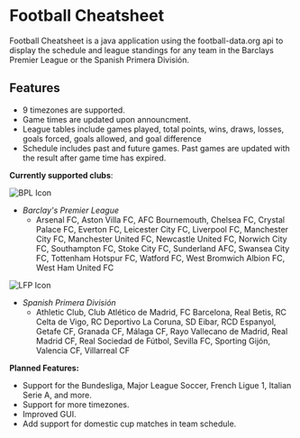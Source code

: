 Football Cheatsheet
==============

Football Cheatsheet is a java application using the football-data.org api to display the schedule and league standings for any team in the Barclays Premier League or the Spanish Primera División.


Features
--------------
- 9 timezones are supported.
- Game times are updated upon announcment.
- League tables include games played, total points, wins, draws, losses, goals forced, goals allowed, and goal difference
- Schedule includes past and future games.  Past games are updated with the result after game time has expired.


**Currently supported clubs**:

![BPL Icon](http://i.imgur.com/k0lssqx.png)
- *Barclay's Premier League*
  - Arsenal FC, Aston Villa FC, AFC Bournemouth, Chelsea FC, Crystal Palace FC, Everton FC, Leicester City FC, Liverpool FC,
  Manchester City FC, Manchester United FC, Newcastle United FC, Norwich City FC, Southampton FC, Stoke City FC, Sunderland AFC, Swansea City FC,
  Tottenham Hotspur FC, Watford FC, West Bromwich Albion FC, West Ham United FC
  
![LFP Icon](http://i.imgur.com/zuSsWqD.png)
- *Spanish Primera División*
  - Athletic Club, Club Atlético de Madrid, FC Barcelona, Real Betis, RC Celta de Vigo, RC Deportivo La Coruna, SD Eibar,
  RCD Espanyol, Getafe CF, Granada CF, Málaga CF, Rayo Vallecano de Madrid, Real Madrid CF, Real Sociedad de Fútbol, Sevilla FC,
  Sporting Gijón, Valencia CF, Villarreal CF

**Planned Features:**
- Support for the Bundesliga, Major League Soccer, French Ligue 1, Italian Serie A, and more.
- Support for more timezones.
- Improved GUI.
- Add support for domestic cup matches in team schedule.
